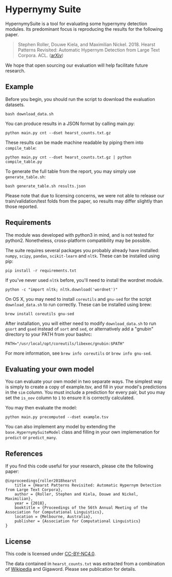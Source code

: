 # Hypernymy Suite

HypernymySuite is a tool for evaluating some hypernymy detection modules. Its
predominant focus is reproducing the results for the following paper.

> Stephen Roller, Douwe Kiela, and Maximilian Nickel. 2018. Hearst Patterns
> Revisited: Automatic Hypernym Detection from Large Text Corpora. ACL.
> ([arXiv](https://arxiv.org/abs/1806.03191))

We hope that open sourcing our evaluation will help facilitate future research.

## Example

Before you begin, you should run the script to download the evaluation datasets.

    bash download_data.sh

You can produce results in a JSON format by calling main.py:

    python main.py cnt --dset hearst_counts.txt.gz

These results can be made machine readable by piping them into `compile_table`:

    python main.py cnt --dset hearst_counts.txt.gz | python compile_table.py

To generate the full table from the report, you may simply use `generate_table.sh`:

    bash generate_table.sh results.json

Please note that due to licensing concerns, we were not able to release our
train/validation/test folds from the paper, so results may differ slightly than
those reported.

## Requirements

The module was developed with python3 in mind, and is not tested for python2.
Nonetheless, cross-platform compatibility may be possible.

The suite requires several packages you probably already have installed:
`numpy`, `scipy`, `pandas`, `scikit-learn` and `nltk`. These can be installed
using pip:

    pip install -r requirements.txt

If you've never used `nltk` before, you'll need to install the wordnet module.

    python -c "import nltk; nltk.download('wordnet')"
    
On OS X, you may need to install `coreutils` and `gnu-sed` for the script `download_data.sh` to run correctly. These can be installed using brew:

    brew install coreutils gnu-sed

After installation, you will either need to modify `download_data.sh` to run `gsort` and `gsed` instead of `sort` and `sed`, or alternatively add a "gnubin" directory to your PATH from your bashrc:

    PATH="/usr/local/opt/coreutils/libexec/gnubin:$PATH"

For more information, see `brew info coreutils` or `brew info gnu-sed`.

## Evaluating your own model

You can evaluate your own model in two separate ways. The simplest way is simply
to create a copy of example.tsv, and fill in your model's predictions in the `sim`
column. You must include a prediction for every pair, but you may set the `is_oov`
column to `1` to ensure it is correctly calculated.

You may then evaluate the model:

    python main.py precomputed --dset example.tsv

You can also implement any model by extending the `base.HypernymySuiteModel` class
and filling in your own implemenation for `predict` or `predict_many`.

## References

If you find this code useful for your research, please cite the following paper:

    @inproceedings{roller2018hearst
        title = {Hearst Patterns Revisited: Automatic Hypernym Detection from Large Text Corpora},
        author = {Roller, Stephen and Kiela, Douwe and Nickel, Maximilian},
        year = {2018},
        booktitle = {Proceedings of the 56th Annual Meeting of the Association for Computational Linguistics},
        location = {Melbourne, Australia},
        publisher = {Association for Computational Linguistics}
    }

## License

This code is licensed under [CC-BY-NC4.0](https://creativecommons.org/licenses/by-nc/4.0/).

The data contained in `hearst_counts.txt` was extracted from a combination of
[Wikipedia](https://en.wikipedia.org/wiki/Wikipedia:Database_download) and Gigaword.
Please see publication for details.
